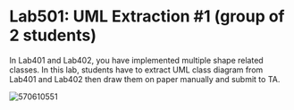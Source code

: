 ﻿# Lab501: UML Extraction #1 (group of 2 students)

In Lab401 and Lab402, you have implemented multiple shape related classes.
In this lab, students have to extract UML class diagram from Lab401 and Lab402 
then draw them on paper manually and submit to TA.


![570610551](https://www.img.in.th/images/d1bb451b5a01cf3c139434052d13c7e1.png)
